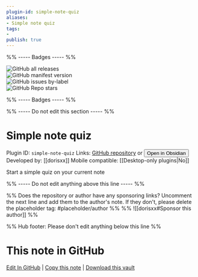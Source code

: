 ```yaml
---
plugin-id: simple-note-quiz
aliases:
- Simple note quiz
tags: 
- 
publish: true
---
```


%% ----- Badges ----- %%

![GitHub all releases](https://img.shields.io/github/downloads/dorisxx/Obsidian-simple-note-quiz/total?color=573E7A&logo=github&style=for-the-badge)   
![GitHub manifest version](https://img.shields.io/github/manifest-json/v/dorisxx/Obsidian-simple-note-quiz?color=573E7A&logo=github&style=for-the-badge)   
![GitHub issues by-label](https://img.shields.io/github/issues/dorisxx/Obsidian-simple-note-quiz/help%20wanted?color=573E7A&logo=github&style=for-the-badge)   
![GitHub Repo stars](https://img.shields.io/github/stars/dorisxx/Obsidian-simple-note-quiz?color=573E7A&logo=github&style=for-the-badge)

%% ----- Badges ----- %%

%% ----- Do not edit this section ----- %%

# Simple note quiz

Plugin ID: `simple-note-quiz`
Links: [GitHub repository](https://github.com/dorisxx/Obsidian-simple-note-quiz) or [<button id=HH>Open in Obsidian</button>](obsidian://show-plugin?id=simple-note-quiz)
Developed by: [[dorisxx]]
Mobile compatible: [[Desktop-only plugins|No]]

Start a simple quiz on your current note

%% ----- Do not edit anything above this line ----- %% 

%% Does the repository or author have any sponsoring links? Uncomment the next line and add them to the author's note. If they don't, please delete the placeholder tag: #placeholder/author %%
%% ![[dorisxx#Sponsor this author]] %%

%% Hub footer: Please don't edit anything below this line %%

# This note in GitHub

<span class="git-footer">[Edit In GitHub](https://github.dev/obsidian-community/obsidian-hub/blob/main/02%20-%20Community%20Expansions/02.05%20All%20Community%20Expansions/Plugins/simple-note-quiz.md "git-hub-edit-note") | [Copy this note](https://raw.githubusercontent.com/obsidian-community/obsidian-hub/main/02%20-%20Community%20Expansions/02.05%20All%20Community%20Expansions/Plugins/simple-note-quiz.md "git-hub-copy-note") | [Download this vault](https://github.com/obsidian-community/obsidian-hub/archive/refs/heads/main.zip "git-hub-download-vault") </span>
